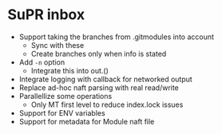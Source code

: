 # SuPR inbox

* Support taking the branches from .gitmodules into account
  * Sync with these
  * Create branches only when info is stated
* Add `-n` option
  * Integrate this into out.()
* Integrate logging with callback for networked output
* Replace ad-hoc naft parsing with real read/write
* Parallellize some operations
  * Only MT first level to reduce index.lock issues
* Support for ENV variables
* Support for metadata for Module naft file